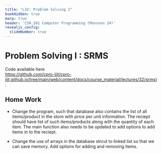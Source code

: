 ```yaml
---
title: "L32: Problem Solving I"
bookHidden: true
marp: true
header: 'CS0.101 Computer Programming (Monsoon 24)'
revealjs_config:
  slideNumber: true
---
```


# Problem Solving I : SRMS

Code available here    
[https://github.com/cpro-iiit/cpro-iiit.github.io/tree/main/web/content/docs/course_material/lectures/32/srms)](https://github.com/cpro-iiit/cpro-iiit.github.io/tree/main/web/content/docs/course_material/lectures/32/srms).

## Home Work

- Change the program, such that database also contains the list of all items/product in the store with price per unit information. The reciept should have list of such items/products along with the quantity of each item. The main function also needs to be updated to add options to add items in to the reciept.

- Change the use of arrays in the database strcut to linked list so that we can save memory. Add options for adding and removing items.